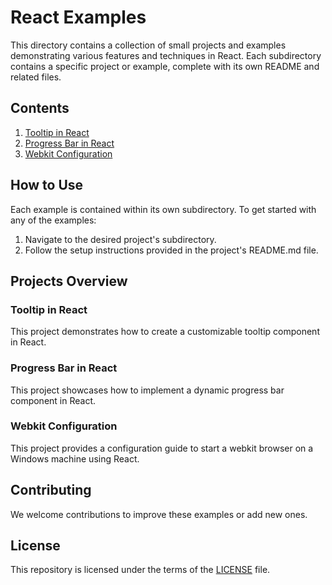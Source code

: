 # React Examples

This directory contains a collection of small projects and examples demonstrating various features and techniques in React. Each subdirectory contains a specific project or example, complete with its own README and related files.

## Contents

1. [Tooltip in React](./rooltip-in-react)
2. [Progress Bar in React](./progress-bar)
3. [Webkit Configuration](./webkit-configuration)

## How to Use

Each example is contained within its own subdirectory. To get started with any of the examples:

1. Navigate to the desired project's subdirectory.
2. Follow the setup instructions provided in the project's README.md file.

## Projects Overview

### Tooltip in React

This project demonstrates how to create a customizable tooltip component in React.

### Progress Bar in React

This project showcases how to implement a dynamic progress bar component in React.

### Webkit Configuration

This project provides a configuration guide to start a webkit browser on a Windows machine using React.

## Contributing

We welcome contributions to improve these examples or add new ones.

## License

This repository is licensed under the terms of the [LICENSE](https://github.com/VladimirovMario/Sandbox/blob/main/LICENSE) file.
